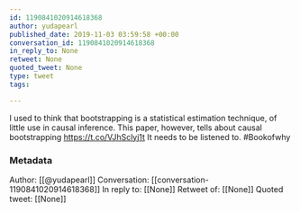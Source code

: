 ```yaml
---
id: 1190841020914618368
author: yudapearl
published_date: 2019-11-03 03:59:58 +00:00
conversation_id: 1190841020914618368
in_reply_to: None
retweet: None
quoted_tweet: None
type: tweet
tags:

---
```


I used to think that bootstrapping is a statistical estimation technique, of little use in causal inference. This paper, however, tells about causal bootstrapping
https://t.co/VJhSclyj1t
It needs to be listened to. #Bookofwhy

### Metadata

Author: [[@yudapearl]]
Conversation: [[conversation-1190841020914618368]]
In reply to: [[None]]
Retweet of: [[None]]
Quoted tweet: [[None]]
